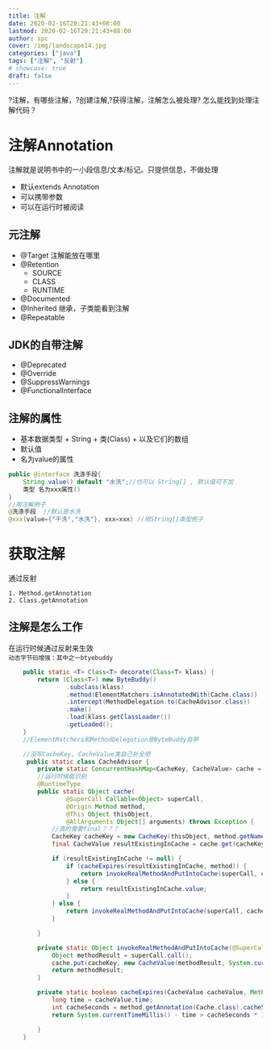 ```yaml
---
title: 注解
date: 2020-02-16T20:21:43+08:00
lastmod: 2020-02-16T20:21:43+08:00
author: spc
cover: /img/landscape14.jpg
categories: ["java"]
tags: ["注解", "反射"]
# showcase: true
draft: false
---
```


?注解，有哪些注解，?创建注解,?获得注解，注解怎么被处理?
怎么能找到处理注解代码？

<!--more-->

# 注解Annotation

注解就是说明书中的⼀⼩段信息/⽂本/标记。只提供信息，不做处理
* 默认extends Annotation
* 可以携带参数
* 可以在运⾏时被阅读

## 元注解 
* @Target  注解能放在哪里
* @Retention
  * SOURCE
  * CLASS
  * RUNTIME
* @Documented
* @Inherited 继承，子类能看到注解
* @Repeatable 

## JDK的⾃带注解
* @Deprecated
* @Override
* @SuppressWarnings
* @FunctionalInterface

## 注解的属性
* 基本数据类型 + String + 类(Class) + 以及它们的数组
* 默认值
* 名为value的属性
```java
public @interface 洗涤手段{
    String value() default "水洗";//也可以 String[] , 默认值可不加
    类型 名为xxx属性() 
}
//用注解例子
@洗涤手段  //默认是水洗
@xxx(value={"干洗","水洗"}, xxx=xxx) //用String[]类型例子

```

# 获取注解
通过反射

    1. Method.getAnnotation
    2. Class.getAnnotation


## 注解是怎么工作
在运行时候通过反射来生效  
`动态字节码增强：其中之一btyebuddy`

```java
    public static <T> Class<T> decorate(Class<T> klass) {
        return (Class<T>) new ByteBuddy()
                .subclass(klass)
                .method(ElementMatchers.isAnnotatedWith(Cache.class))
                .intercept(MethodDelegation.to(CacheAdvisor.class))
                .make()
                .load(klass.getClassLoader())
                .getLoaded();
    }
    //ElementMatchers和MethodDelegation是ByteBuddy自带

    //没写CacheKey, CacheValue类自己补全吧
     public static class CacheAdvisor {
        private static ConcurrentHashMap<CacheKey, CacheValue> cache = new ConcurrentHashMap<>();
        //运行时候能识别
        @RuntimeType
        public static Object cache(
                @SuperCall Callable<Object> superCall,
                @Origin Method method,
                @This Object thisObject,
                @AllArguments Object[] arguments) throws Exception {
            //真的需要final？？？
            CacheKey cacheKey = new CacheKey(thisObject, method.getName(), arguments);
            final CacheValue resultExistingInCache = cache.get(cacheKey);

            if (resultExistingInCache != null) {
                if (cacheExpires(resultExistingInCache, method)) {
                    return invokeRealMethodAndPutIntoCache(superCall, cacheKey);
                } else {
                    return resultExistingInCache.value;
                }
            } else {
                return invokeRealMethodAndPutIntoCache(superCall, cacheKey);
            }

        }

        private static Object invokeRealMethodAndPutIntoCache(@SuperCall Callable<Object> superCall, CacheKey cacheKey) throws Exception {
            Object methodResult = superCall.call();
            cache.put(cacheKey, new CacheValue(methodResult, System.currentTimeMillis()));
            return methodResult;
        }

        private static boolean cacheExpires(CacheValue cacheValue, Method method) {
            long time = cacheValue.time;
            int cacheSeconds = method.getAnnotation(Cache.class).cacheSeconds();
            return System.currentTimeMillis() - time > cacheSeconds * 1000;

        }
    }
```